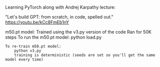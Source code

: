 Learning PyTorch along with Andrej Karpathy lecture:

"Let's build GPT: from scratch, in code, spelled out." https://youtu.be/kCc8FmEb1nY

m50.pt model:
	Trained using the v3.py version of the code
	Ran for 50K steps
	To run the m50.pt model:
		python load.py

	To re-train m50.pt model:
		python v3.py
		training is deterministic (seeds are set so you'll get the same model every time)

